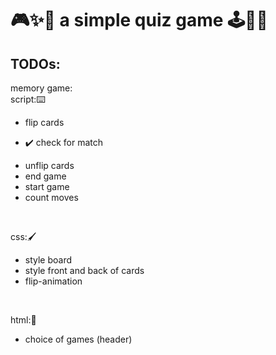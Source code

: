 # 🎮✨🌈 a simple quiz game 🕹️👾💥

## TODOs:
memory game: <br>
script:⌨️
  - flip cards
  * ✔️ check for match
  - unflip cards
  - end game
  - start game
  - count moves 
<br>

css:🖌️
  - style board
  - style front and back of cards
  - flip-animation
<br>

html:👑
  - choice of games (header)